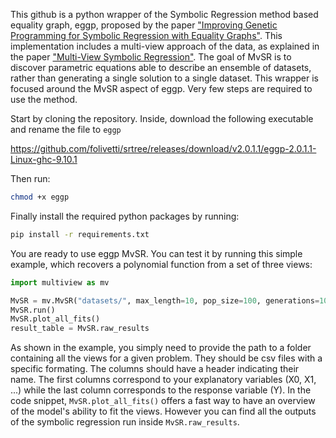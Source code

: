 This github is a python wrapper of the Symbolic Regression method based equality graph, eggp, proposed by the paper ["Improving Genetic Programming for Symbolic Regression with Equality Graphs"](https://arxiv.org/abs/2501.17848). This implementation includes a multi-view approach of the data, as explained in the paper ["Multi-View Symbolic Regression"](https://arxiv.org/abs/2402.04298). The goal of MvSR is to discover parametric equations able to describe an ensemble of datasets, rather than generating a single solution to a single dataset. This wrapper is focused around the MvSR aspect of eggp. Very few steps are required to use the method.


Start by cloning the repository. Inside, download the following executable and rename the file to ```eggp```


https://github.com/folivetti/srtree/releases/download/v2.0.1.1/eggp-2.0.1.1-Linux-ghc-9.10.1

Then run:
```sh
chmod +x eggp
```


Finally install the required python packages by running:

```sh
pip install -r requirements.txt
```

You are ready to use eggp MvSR. You can test it by running this simple example, which recovers a polynomial function from a set of three views:


```python
import multiview as mv

MvSR = mv.MvSR("datasets/", max_length=10, pop_size=100, generations=100, n_params=3)
MvSR.run()
MvSR.plot_all_fits()
result_table = MvSR.raw_results
```

As shown in the example, you simply need to provide the path to a folder containing all the views for a given problem. They should be csv files with a specific formating. The columns should have a header indicating their name. The first columns correspond to your explanatory variables (X0, X1, ...) while the last column corresponds to the response variable (Y). In the code snippet, ```MvSR.plot_all_fits()``` offers a fast way to have an overview of the model's ability to fit the views. However you can find all the outputs of the symbolic regression run inside `MvSR.raw_results`.

